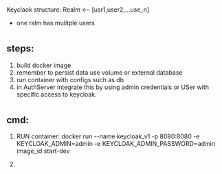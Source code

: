 #
Keyclaok structure: Realm <-- [usr1,user2,...use_n]
 - one ralm has mulitple users

#

## steps: 
1) build docker image
2) remember to persist data use volume or external database
3) run container with configs such as db
4) in AuthServer integrate this by using admin credentials or USer with
   specific access to keycloak.
#

## cmd:

1) RUN container: docker run --name keycloak_v1 -p 8080:8080 -e KEYCLOAK_ADMIN=admin -e KEYCLOAK_ADMIN_PASSWORD=admin image_id start-dev

2) 